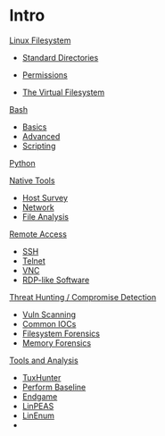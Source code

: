 # Intro
[Linux Filesystem]()
- [Standard Directories](standard_dirs)

- [Permissions](perms)
- [The Virtual Filesystem](vfs-proc)

[Bash]()
- [Basics](basics)
- [Advanced](advanced)
- [Scripting](bash-scripting)

[Python]()

[Native Tools]()
- [Host Survey](survey)
- [Network](net-tools)
- [File Analysis](file-analysis)


[Remote Access]()
- [SSH](ssh)
- [Telnet](telnet)
- [VNC](vnc)
- [RDP-like Software](rdp-like)

[Threat Hunting / Compromise Detection]()
- [Vuln Scanning](vuln)
- [Common IOCs](iocs)
- [Filesystem Forensics](fs-forensics)
- [Memory Forensics](mem-forensics)

[Tools and Analysis]() 
- [TuxHunter](tuxhunter)
- [Perform Baseline](perform-baseline)
- [Endgame](endgame)
- [LinPEAS](linpeas)
- [LinEnum](linenum)
- 

